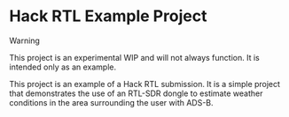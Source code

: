 # Hack RTL Example Project

> [!WARNING]
> This project is an experimental WIP and will not always function. It is intended only as an example.

This project is an example of a Hack RTL submission. It is a simple project that demonstrates the use of an RTL-SDR dongle to estimate weather conditions in the area surrounding the user with ADS-B.